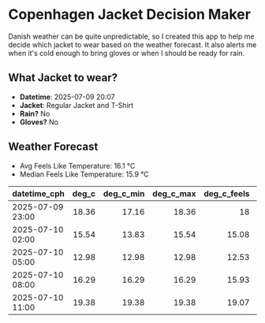 
# Copenhagen Jacket Decision Maker

Danish weather can be quite unpredictable, so I created this app to help me decide which jacket to wear based on the weather forecast. 
It also alerts me when it's cold enough to bring gloves or when I should be ready for rain.

## What Jacket to wear?

- **Datetime**: 2025-07-09 20:07
- **Jacket**: Regular Jacket and T-Shirt
- **Rain?** No
- **Gloves?** No

## Weather Forecast
- Avg Feels Like Temperature: 16.1 °C
- Median Feels Like Temperature: 15.9 °C

| datetime_cph     |   deg_c |   deg_c_min |   deg_c_max |   deg_c_feels | weather   | wind   | rain   |
|:-----------------|--------:|------------:|------------:|--------------:|:----------|:-------|:-------|
| 2025-07-09 23:00 |   18.36 |       17.16 |       18.36 |         18    | Clouds    | Low    | None   |
| 2025-07-10 02:00 |   15.54 |       13.83 |       15.54 |         15.08 | Clouds    | Low    | None   |
| 2025-07-10 05:00 |   12.98 |       12.98 |       12.98 |         12.53 | Clouds    | Low    | None   |
| 2025-07-10 08:00 |   16.29 |       16.29 |       16.29 |         15.93 | Clouds    | Low    | None   |
| 2025-07-10 11:00 |   19.38 |       19.38 |       19.38 |         19.07 | Clouds    | Low    | None   |
        